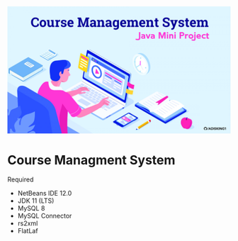 ![Banner](images/banner.jpg)
# Course Managment System

Required
* NetBeans IDE 12.0
* JDK 11 (LTS)
* MySQL 8
* MySQL Connector
* rs2xml
* FlatLaf
